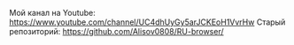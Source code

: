 Мой канал на Youtube: https://www.youtube.com/channel/UC4dhUyGy5arJCKEoH1VvrHw
Старый репозиторий: https://github.com/Alisov0808/RU-browser/
